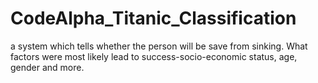 # CodeAlpha_Titanic_Classification
a system which tells whether the person
will be save from sinking. What factors were
most likely lead to success-socio-economic
status, age, gender and more.
